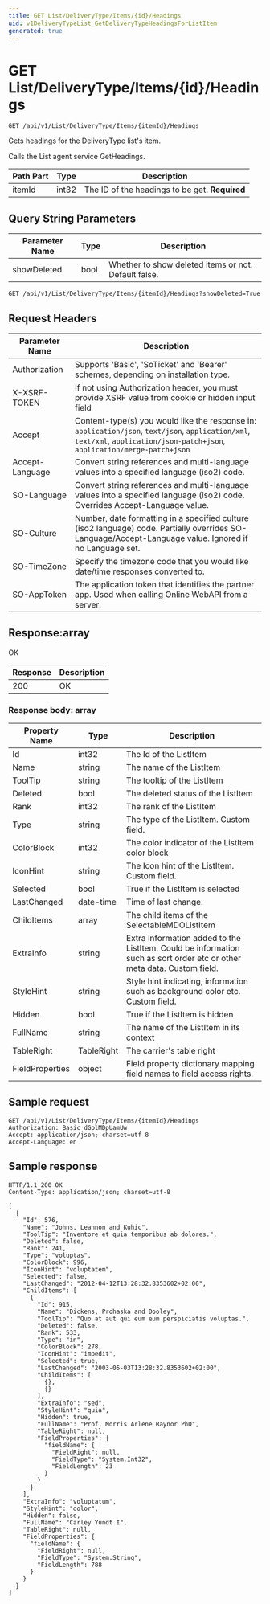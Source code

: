```yaml
---
title: GET List/DeliveryType/Items/{id}/Headings
uid: v1DeliveryTypeList_GetDeliveryTypeHeadingsForListItem
generated: true
---
```


# GET List/DeliveryType/Items/{id}/Headings

```http
GET /api/v1/List/DeliveryType/Items/{itemId}/Headings
```

Gets headings for the DeliveryType list's item.


Calls the List agent service GetHeadings.





| Path Part | Type | Description |
|-----------|------|-------------|
| itemId | int32 | The ID of the headings to be get. **Required** |


## Query String Parameters

| Parameter Name | Type |  Description |
|----------------|------|--------------|
| showDeleted | bool |  Whether to show deleted items or not. Default false. |

```http
GET /api/v1/List/DeliveryType/Items/{itemId}/Headings?showDeleted=True
```


## Request Headers

| Parameter Name | Description |
|----------------|-------------|
| Authorization  | Supports 'Basic', 'SoTicket' and 'Bearer' schemes, depending on installation type. |
| X-XSRF-TOKEN   | If not using Authorization header, you must provide XSRF value from cookie or hidden input field |
| Accept         | Content-type(s) you would like the response in: `application/json`, `text/json`, `application/xml`, `text/xml`, `application/json-patch+json`, `application/merge-patch+json` |
| Accept-Language | Convert string references and multi-language values into a specified language (iso2) code. |
| SO-Language | Convert string references and multi-language values into a specified language (iso2) code. Overrides Accept-Language value. |
| SO-Culture | Number, date formatting in a specified culture (iso2 language) code. Partially overrides SO-Language/Accept-Language value. Ignored if no Language set. |
| SO-TimeZone | Specify the timezone code that you would like date/time responses converted to. |
| SO-AppToken | The application token that identifies the partner app. Used when calling Online WebAPI from a server. |


## Response:array

OK

| Response | Description |
|----------------|-------------|
| 200 | OK |

### Response body: array

| Property Name | Type |  Description |
|----------------|------|--------------|
| Id | int32 | The Id of the ListItem |
| Name | string | The name of the ListItem |
| ToolTip | string | The tooltip of the ListItem |
| Deleted | bool | The deleted status of the ListItem |
| Rank | int32 | The rank of the ListItem |
| Type | string | The type of the ListItem. Custom field. |
| ColorBlock | int32 | The color indicator of the ListItem color block |
| IconHint | string | The Icon hint of the ListItem. Custom field. |
| Selected | bool | True if the ListItem is selected |
| LastChanged | date-time | Time of last change. |
| ChildItems | array | The child items of the SelectableMDOListItem |
| ExtraInfo | string | Extra information added to the ListItem. Could be information such as sort order etc or other meta data. Custom field. |
| StyleHint | string | Style hint indicating, information such as background color etc. Custom field. |
| Hidden | bool | True if the ListItem is hidden |
| FullName | string | The name of the ListItem in its context |
| TableRight | TableRight | The carrier's table right |
| FieldProperties | object | Field property dictionary mapping field names to field access rights. |

## Sample request

```http!
GET /api/v1/List/DeliveryType/Items/{itemId}/Headings
Authorization: Basic dGplMDpUamUw
Accept: application/json; charset=utf-8
Accept-Language: en
```

## Sample response

```http_
HTTP/1.1 200 OK
Content-Type: application/json; charset=utf-8

[
  {
    "Id": 576,
    "Name": "Johns, Leannon and Kuhic",
    "ToolTip": "Inventore et quia temporibus ab dolores.",
    "Deleted": false,
    "Rank": 241,
    "Type": "voluptas",
    "ColorBlock": 996,
    "IconHint": "voluptatem",
    "Selected": false,
    "LastChanged": "2012-04-12T13:28:32.8353602+02:00",
    "ChildItems": [
      {
        "Id": 915,
        "Name": "Dickens, Prohaska and Dooley",
        "ToolTip": "Quo at aut qui eum eum perspiciatis voluptas.",
        "Deleted": false,
        "Rank": 533,
        "Type": "in",
        "ColorBlock": 278,
        "IconHint": "impedit",
        "Selected": true,
        "LastChanged": "2003-05-03T13:28:32.8353602+02:00",
        "ChildItems": [
          {},
          {}
        ],
        "ExtraInfo": "sed",
        "StyleHint": "quia",
        "Hidden": true,
        "FullName": "Prof. Morris Arlene Raynor PhD",
        "TableRight": null,
        "FieldProperties": {
          "fieldName": {
            "FieldRight": null,
            "FieldType": "System.Int32",
            "FieldLength": 23
          }
        }
      }
    ],
    "ExtraInfo": "voluptatum",
    "StyleHint": "dolor",
    "Hidden": false,
    "FullName": "Carley Yundt I",
    "TableRight": null,
    "FieldProperties": {
      "fieldName": {
        "FieldRight": null,
        "FieldType": "System.String",
        "FieldLength": 788
      }
    }
  }
]
```